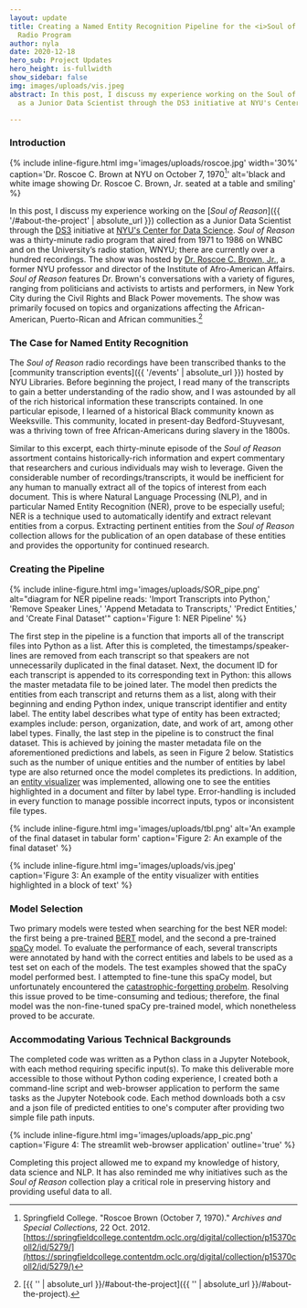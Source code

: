 ```yaml
---
layout: update
title: Creating a Named Entity Recognition Pipeline for the <i>Soul of Reason</i>
  Radio Program
author: nyla
date: 2020-12-18
hero_sub: Project Updates
hero_height: is-fullwidth
show_sidebar: false
img: images/uploads/vis.jpeg
abstract: In this post, I discuss my experience working on the Soul of Reason collection
  as a Junior Data Scientist through the DS3 initiative at NYU's Center for Data Science.

---
```

### Introduction

{% include inline-figure.html
img='images/uploads/roscoe.jpg'
width='30%'
caption='Dr. Roscoe C. Brown at NYU on October 7, 1970[^1]'
alt='black and white image showing Dr. Roscoe C. Brown, Jr. seated at a table and smiling' %}

In this post, I discuss my experience working on the [_Soul of Reason_]({{ '/#about-the-project' | absolute_url }}) collection as a Junior Data Scientist through the [DS3](https://cds.nyu.edu/ds3/) initiative at [NYU's Center for Data Science](https://cds.nyu.edu/). _Soul of Reason_ was a thirty-minute radio program that aired from 1971 to 1986 on WNBC and on the University’s radio station, WNYU; there are currently over a hundred recordings. The show was hosted by [Dr. Roscoe C. Brown, Jr.](https://www.thehistorymakers.org/biography/roscoe-c-brown-39), a former NYU professor and director of the Institute of Afro-American Affairs. _Soul of Reason_ features Dr. Brown's conversations with a variety of figures, ranging from politicians and activists to artists and performers, in New York City during the Civil Rights and Black Power movements. The show was primarily focused on topics and organizations affecting the African-American, Puerto-Rican and African communities.[^2]

### The Case for Named Entity Recognition

The _Soul of Reason_ radio recordings have been transcribed thanks to the [community transcription events]({{ '/events' | absolute_url }}) hosted by NYU Libraries. Before beginning the project, I read many of the transcripts to gain a better understanding of the radio show, and I was astounded by all of the rich historical information these transcripts contained. In one particular episode, I learned of a historical Black community known as Weeksville. This community, located in present-day Bedford-Stuyvesant, was a thriving town of free African-Americans during slavery in the 1800s.<br>

Similar to this excerpt, each thirty-minute episode of the _Soul of Reason_ assortment contains historically-rich information and expert commentary that researchers and curious individuals may wish to leverage. Given the considerable number of recordings/transcripts, it would be inefficient for any human to manually extract all of the topics of interest from each document. This is where Natural Language Processing (NLP), and in particular Named Entity Recognition (NER), prove to be especially useful; NER is a technique used to automatically identify and extract relevant entities from a corpus. Extracting pertinent entities from the _Soul of Reason_ collection allows for the publication of an open database of these entities and provides the opportunity for continued research.

### Creating the Pipeline

{% include inline-figure.html
img='images/uploads/SOR_pipe.png'
alt="diagram for NER pipeline reads: 'Import Transcripts into Python,' 'Remove Speaker Lines,' 'Append Metadata to Transcripts,' 'Predict Entities,' and 'Create Final Dataset'"
caption='Figure 1: NER Pipeline' %}

The first step in the pipeline is a function that imports all of the transcript files into Python as a list. After this is completed, the timestamps/speaker-lines are removed from each transcript so that speakers are not unnecessarily duplicated in the final dataset. Next, the document ID for each transcript is appended to its corresponding text in Python: this allows the master metadata file to be joined later. The model then predicts the entities from each transcript and returns them as a list, along with their beginning and ending Python index, unique transcript identifier and entity label. The entity label describes what type of entity has been extracted; examples include: person, organization, date, and work of art, among other label types. Finally, the last step in the pipeline is to construct the final dataset. This is achieved by joining the master metadata file on the aforementioned predictions and labels, as seen in Figure 2 below. Statistics such as the number of unique entities and the number of entities by label type are also returned once the model completes its predictions. In addition, an [entity visualizer](https://spacy.io/usage/visualizers) was implemented, allowing one to see the entities highlighted in a document and filter by label type. Error-handling is included in every function to manage possible incorrect inputs, typos or inconsistent file types.

{% include inline-figure.html
img='images/uploads/tbl.png'
alt='An example of the final dataset in tabular form'
caption='Figure 2: An example of the final dataset' %}

{% include inline-figure.html
img='images/uploads/vis.jpeg'
caption='Figure 3: An example of the entity visualizer with entities highlighted in a block of text' %}

### Model Selection

Two primary models were tested when searching for the best NER model: the first being a pre-trained [BERT](https://arxiv.org/abs/1810.04805) model, and the second a pre-trained [spaCy](https://spacy.io/) model. To evaluate the performance of each, several transcripts were annotated by hand with the correct entities and labels to be used as a test set on each of the models. The test examples showed that the spaCy model performed best. I attempted to fine-tune this spaCy model, but unfortunately encountered the [catastrophic-forgetting probelm](https://en.wikipedia.org/wiki/Catastrophic_interference). Resolving this issue proved to be time-consuming and tedious; therefore, the final model was the non-fine-tuned spaCy pre-trained model, which nonetheless proved to be accurate.

### Accommodating Various Technical Backgrounds

The completed code was written as a Python class in a Jupyter Notebook, with each method requiring specific input(s). To make this deliverable more accessible to those without Python coding experience, I created both a command-line script and web-browser application to perform the same tasks as the Jupyter Notebook code. Each method downloads both a csv and a json file of predicted entities to one's computer after providing two simple file path inputs.

{% include inline-figure.html
img='images/uploads/app_pic.png'
caption='Figure 4: The streamlit web-browser application'
outline='true' %}

Completing this project allowed me to expand my knowledge of history, data science and NLP. It has also reminded me why initiatives such as the _Soul of Reason_ collection play a critical role in preserving history and providing useful data to all.


[^1]: Springfield College. "Roscoe Brown (October 7, 1970)." _Archives and Special Collections,_  22 Oct. 2012. [https://springfieldcollege.contentdm.oclc.org/digital/collection/p15370coll2/id/5279/](https://springfieldcollege.contentdm.oclc.org/digital/collection/p15370coll2/id/5279/)

[^2]: [{{ '' | absolute_url }}/#about-the-project]({{ '' | absolute_url }}/#about-the-project).
